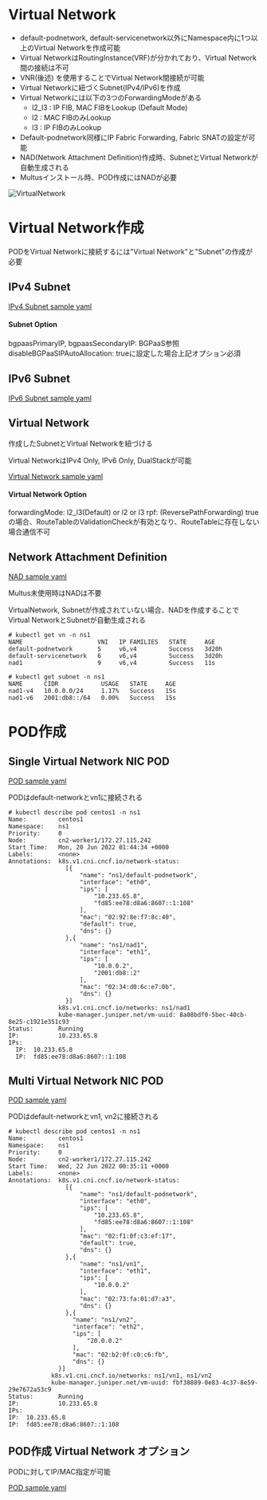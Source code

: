 # Virtual Network
- default-podnetwork, default-servicenetwork以外にNamespace内に1つ以上のVirtual Networkを作成可能
- Virtual NetworkはRoutingInstance(VRF)が分かれており、Virtual Network間の接続は不可
- VNR(後述) を使用することでVirtual Network間接続が可能
- Virtual Networkに紐づくSubnet(IPv4/IPv6)を作成
- Virtual Networkには以下の3つのForwardingModeがある
  - l2_l3 : IP FIB, MAC FIBをLookup (Default Mode)
  - l2 : MAC FIBのみLookup
  - l3 : IP FIBのみLookup
- Default-podnetwork同様にIP Fabric Forwarding, Fabric SNATの設定が可能
- NAD(Network Attachment Definition)作成時、SubnetとVirtual Networkが自動生成される
- Multusインストール時、POD作成にはNADが必要

![VirtualNetwork](https://github.com/jnpr-jp-crdc/CN2/blob/main/Docs/Images/VirtualNetwork.png)

# Virtual Network作成
PODをVirtual Networkに接続するには"Virtual Network"と"Subnet"の作成が必要

## IPv4 Subnet
[IPv4 Subnet sample yaml](https://github.com/jnpr-jp-crdc/CN2/blob/main/Manifests/ipv4_subnet.yaml)

#### Subnet Option
bgpaasPrimaryIP, bgpaasSecondaryIP: BGPaaS参照
disableBGPaaSIPAutoAllocation: trueに設定した場合上記オプション必須

## IPv6 Subnet
[IPv6 Subnet sample yaml](https://github.com/jnpr-jp-crdc/CN2/blob/main/Manifests/ipv6_subnet.yaml)

## Virtual Network
作成したSubnetとVirtual Networkを紐づける

Virtual NetworkはIPv4 Only, IPv6 Only, DualStackが可能

[Virtual Network sample yaml](https://github.com/jnpr-jp-crdc/CN2/blob/main/Manifests/virtualnetwork.yaml)

#### Virtual Network Option
forwardingMode: l2_l3(Default) or l2 or l3
rpf: (ReversePathForwarding) trueの場合、RouteTableのValidationCheckが有効となり、RouteTableに存在しない場合通信不可

## Network Attachment Definition
[NAD sample yaml](https://github.com/jnpr-jp-crdc/CN2/blob/main/Manifests/nad.yaml)

Multus未使用時はNADは不要

VirtualNetwork, Subnetが作成されていない場合、NADを作成することでVirtual NetworkとSubnetが自動生成される
```
# kubectl get vn -n ns1
NAME                     VNI   IP FAMILIES   STATE     AGE
default-podnetwork       5     v6,v4         Success   3d20h
default-servicenetwork   6     v6,v4         Success   3d20h
nad1                     9     v6,v4         Success   11s
```
```
# kubectl get subnet -n ns1
NAME      CIDR            USAGE   STATE     AGE
nad1-v4   10.0.0.0/24     1.17%   Success   15s
nad1-v6   2001:db8::/64   0.00%   Success   15s
```





# POD作成
## Single Virtual Network NIC POD
[POD sample yaml](https://github.com/jnpr-jp-crdc/CN2/blob/main/Manifests/pod-nad.yaml)

PODはdefault-networkとvn1に接続される
```
# kubectl describe pod centos1 -n ns1
Name:         centos1
Namespace:    ns1
Priority:     0
Node:         cn2-worker1/172.27.115.242
Start Time:   Mon, 20 Jun 2022 01:44:34 +0000
Labels:       <none>
Annotations:  k8s.v1.cni.cncf.io/network-status:
                [{
                    "name": "ns1/default-podnetwork",
                    "interface": "eth0",
                    "ips": [
                        "10.233.65.8",
                        "fd85:ee78:d8a6:8607::1:108"
                    ],
                    "mac": "02:92:8e:f7:8c:40",
                    "default": true,
                    "dns": {}
                },{
                    "name": "ns1/nad1",
                    "interface": "eth1",
                    "ips": [
                        "10.0.0.2",
                        "2001:db8::2"
                    ],
                    "mac": "02:34:d0:6c:e7:0b",
                    "dns": {}
                }]
              k8s.v1.cni.cncf.io/networks: ns1/nad1
              kube-manager.juniper.net/vm-uuid: 8a08bdf0-5bec-40cb-8e25-c1921e351c93
Status:       Running
IP:           10.233.65.8
IPs:
  IP:  10.233.65.8
  IP:  fd85:ee78:d8a6:8607::1:108
```

## Multi Virtual Network NIC POD
[POD sample yaml](https://github.com/jnpr-jp-crdc/CN2/blob/main/Manifests/pod-multi-vn.yaml)

PODはdefault-networkとvn1, vn2に接続される
```
# kubectl describe pod centos1 -n ns1
Name:         centos1
Namespace:    ns1
Priority:     0
Node:         cn2-worker1/172.27.115.242
Start Time:   Wed, 22 Jun 2022 00:35:11 +0000
Labels:       <none>
Annotations:  k8s.v1.cni.cncf.io/network-status:
                [{
                    "name": "ns1/default-podnetwork",
                    "interface": "eth0",
                    "ips": [
                        "10.233.65.8",
                        "fd85:ee78:d8a6:8607::1:108"
                    ],
                    "mac": "02:f1:0f:c3:ef:17",
                    "default": true,
                    "dns": {}
                },{
                    "name": "ns1/vn1",
                    "interface": "eth1",
                    "ips": [
                        "10.0.0.2"
                    ],
                    "mac": "02:73:fa:01:d7:a3",
                    "dns": {}
                },{
                  "name": "ns1/vn2",
                  "interface": "eth2",
                  "ips": [
                      "20.0.0.2"
                  ],
                  "mac": "02:b2:0f:c0:c6:fb",
                  "dns": {}
              }]
            k8s.v1.cni.cncf.io/networks: ns1/vn1, ns1/vn2
            kube-manager.juniper.net/vm-uuid: fbf38889-0e83-4c37-8e59-29e7672a53c9
Status:       Running
IP:           10.233.65.8
IPs:
IP:  10.233.65.8
IP:  fd85:ee78:d8a6:8607::1:108
```

## POD作成 Virtual Network オプション
PODに対してIP/MAC指定が可能

[POD sample yaml](https://github.com/jnpr-jp-crdc/CN2/blob/main/Manifests/pod-option.yaml)
